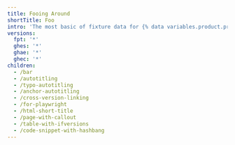 ```yaml
---
title: Fooing Around
shortTitle: Foo
intro: 'The most basic of fixture data for {% data variables.product.product_name %}'
versions:
  fpt: '*'
  ghes: '*'
  ghae: '*'
  ghec: '*'
children:
  - /bar
  - /autotitling
  - /typo-autotitling
  - /anchor-autotitling
  - /cross-version-linking
  - /for-playwright
  - /html-short-title
  - /page-with-callout
  - /table-with-ifversions
  - /code-snippet-with-hashbang
---
```

